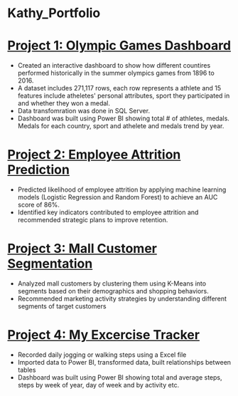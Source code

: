 # Kathy_Portfolio



# [Project 1: Olympic Games Dashboard](https://github.com/liuqiuye925/Olympic-Games-Dashboard)
* Created an interactive dashboard to show how different countires performed historically in the summer olympics games from 1896 to 2016.
* A dataset includes 271,117 rows, each row represents a athlete and 15 features include atheletes' personal attributes, sport they participated in and whether they won a medal.
* Data transfomration was done in SQL Server.
* Dashboard was built using Power BI showing total # of athletes, medals. Medals for each country, sport and athelete and medals trend by year.

# [Project 2: Employee Attrition Prediction](https://github.com/datakathyliu/Employee-Attrition-Prediction)
* Predicted likelihood of employee attrition by applying machine learning models (Logistic Regression and Random Forest) to achieve an AUC score of 86%.
* Identified key indicators contributed to employee attrition and recommended strategic plans
to improve retention.

# [Project 3: Mall Customer Segmentation](https://github.com/datakathyliu/Mall-Customer-Segmentation)
* Analyzed mall customers by clustering them using K-Means into segments based on their demographics and shopping behaviors.
*	Recommended marketing activity strategies by understanding different segments of target customers

# [Project 4: My Excercise Tracker](https://github.com/datakathyliu/My-Exercise-Tracker)
* Recorded daily jogging or walking steps using a Excel file 
* Imported data to Power BI, transformed data, built relationships between tables
* Dashboard was built using Power BI showing total and average steps, steps by week of year, day of week and by activity etc.
